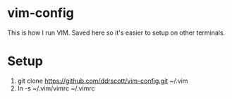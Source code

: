 vim-config
==========

This is how I run VIM. Saved here so it's easier to setup on other terminals.

Setup
=====

1. git clone https://github.com/ddrscott/vim-config.git ~/.vim
2. ln -s ~/.vim/vimrc ~/.vimrc


